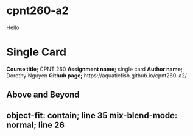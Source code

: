 # cpnt260-a2
Hello

<h1>Single Card</h2>
<strong>Course title;</strong> CPNT 260
<strong>Assignment name;</strong> single card
<strong>Author name;</strong> Dorothy Nguyen
<strong> Github page;</strong> https://aquaticfish.github.io/cpnt260-a2/

<h2>Above and Beyond<h2>
<strong> object-fit: contain;</strong> line 35
<strong> mix-blend-mode: normal;</strong> line 26


